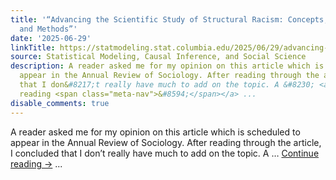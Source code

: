 ```yaml
---
title: '“Advancing the Scientific Study of Structural Racism: Concepts, Measures,
  and Methods”'
date: '2025-06-29'
linkTitle: https://statmodeling.stat.columbia.edu/2025/06/29/advancing-the-scientific-study-of-structural-racism-concepts-measures-and-methods/
source: Statistical Modeling, Causal Inference, and Social Science
description: A reader asked me for my opinion on this article which is scheduled to
  appear in the Annual Review of Sociology. After reading through the article, I concluded
  that I don&#8217;t really have much to add on the topic. A &#8230; <a href="https://statmodeling.stat.columbia.edu/2025/06/29/advancing-the-scientific-study-of-structural-racism-concepts-measures-and-methods/">Continue
  reading <span class="meta-nav">&#8594;</span></a> ...
disable_comments: true
---
```

A reader asked me for my opinion on this article which is scheduled to appear in the Annual Review of Sociology. After reading through the article, I concluded that I don&#8217;t really have much to add on the topic. A &#8230; <a href="https://statmodeling.stat.columbia.edu/2025/06/29/advancing-the-scientific-study-of-structural-racism-concepts-measures-and-methods/">Continue reading <span class="meta-nav">&#8594;</span></a> ...